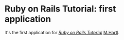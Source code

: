 # Ruby on Rails Tutorial: first application

It's the first application for
[*Ruby on Rails Tutorial*](http://railstutorial.org/)
[M.Hartl](http://michaelhartl.com/).
